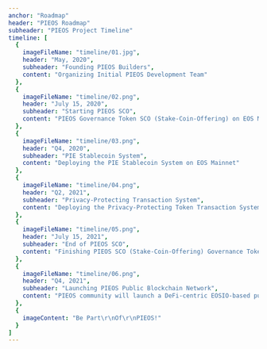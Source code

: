 ```yaml
---
anchor: "Roadmap"
header: "PIEOS Roadmap"
subheader: "PIEOS Project Timeline"
timeline: [
  {
    imageFileName: "timeline/01.jpg",
    header: "May, 2020",
    subheader: "Founding PIEOS Builders",
    content: "Organizing Initial PIEOS Development Team"
  },
  {
    imageFileName: "timeline/02.png",
    header: "July 15, 2020",
    subheader: "Starting PIEOS SCO",
    content: "PIEOS Governance Token SCO (Stake-Coin-Offering) on EOS Mainnet for 1 Year Period"
  },
  {
    imageFileName: "timeline/03.png",
    header: "Q4, 2020",
    subheader: "PIE Stablecoin System",
    content: "Deploying the PIE Stablecoin System on EOS Mainnet"
  },
  {
    imageFileName: "timeline/04.png",
    header: "Q2, 2021",
    subheader: "Privacy-Protecting Transaction System",
    content: "Deploying the Privacy-Protecting Token Transaction System on EOS Mainnet"
  },
  {
    imageFileName: "timeline/05.png",
    header: "July 15, 2021",
    subheader: "End of PIEOS SCO",
    content: "Finishing PIEOS SCO (Stake-Coin-Offering) Governance Token Distribution"
  },
  {
    imageFileName: "timeline/06.png",
    header: "Q4, 2021",
    subheader: "Launching PIEOS Public Blockchain Network",
    content: "PIEOS community will launch a DeFi-centric EOSIO-based public blockchain"
  },
  {
    imageContent: "Be Part\r\nOf\r\nPIEOS!"
  }
]
---
```

